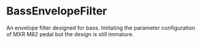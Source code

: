 # BassEnvelopeFilter

An envelope filter designed for bass. Imitating the parameter configuration of MXR M82 pedal but the design is still immature.

